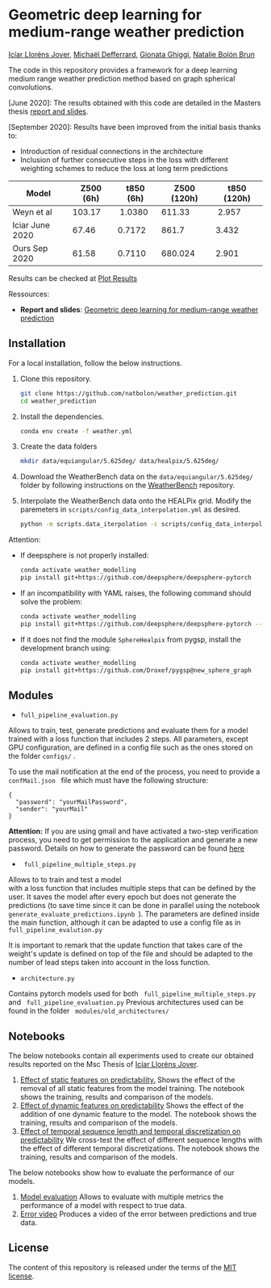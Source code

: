 # Geometric deep learning for medium-range weather prediction

[Icíar Lloréns Jover][illorens], [Michaël Defferrard][mdeff], [Gionata Ghiggi][gg], [Natalie Bolón Brun][nbolon]

[illorens]: https://www.linkedin.com/in/iciar-llorens-jover/
[mdeff]: http://deff.ch
[gg]: https://people.epfl.ch/gionata.ghiggi
[nbolon]: https://www.linkedin.com/in/nataliebolonbrun/

The code in this repository provides a framework for a deep learning medium range weather prediction method based on graph spherical convolutions. 

[June 2020]: The results obtained with this code are detailed in the Masters thesis [report and slides][info_link].

[September 2020]: Results have been improved from the initial basis thanks to:
  * Introduction of residual connections in the architecture 
  * Inclusion of further consecutive steps in the loss with different weighting schemes to reduce the loss at long term predictions
  
 Model | Z500 (6h) | t850 (6h) | Z500 (120h) | t850 (120h)
------------ | ------------- | ------------- | ------------- | -------------
Weyn et al | 103.17 | 1.0380 | 611.33 | 2.957
Iciar June 2020 | 67.46 | 0.7172 | 861.7 | 3.432
Ours Sep 2020 | 61.58 | 0.7110 | 680.024 | 2.901
  
  Results can be checked at [Plot Results][plots]

[plots]: https://nbviewer.jupyter.org/github/natbolon/weather_prediction/blob/master/notebooks/plot_results.ipynb


Ressources:
* **Report and slides**: [Geometric deep learning for medium-range weather prediction][info_link]

[info_link]: https://infoscience.epfl.ch/record/278138/



## Installation

For a local installation, follow the below instructions.

1. Clone this repository.
   ```sh
   git clone https://github.com/natbolon/weather_prediction.git
   cd weather_prediction
   ```

2. Install the dependencies.
   ```sh
   conda env create -f weather.yml
   ```
   
   
3. Create the data folders
    ```sh
   mkdir data/equiangular/5.625deg/ data/healpix/5.625deg/
   ```
   
4. Download the WeatherBench data on the ```data/equiangular/5.625deg/``` folder by following instructions on the [WeatherBench][weatherbench_repo] repository.

5. Interpolate the WeatherBench data onto the HEALPix grid. Modify the paremeters in ```scripts/config_data_interpolation.yml``` as desired.
    ```sh 
    python -m scripts.data_iterpolation -c scripts/config_data_interpolation.yml
    ```
    
Attention:

- If deepsphere is not properly installed:
   ```sh
   conda activate weather_modelling
   pip install git+https://github.com/deepsphere/deepsphere-pytorch 
   ```
   
- If an incompatibility with YAML raises, the following command should solve the problem: 
   ```sh
   conda activate weather_modelling
   pip install git+https://github.com/deepsphere/deepsphere-pytorch --ignore-installed PyYAML
   ```

- If it does not find the module ```SphereHealpix``` from pygsp, install the development branch using: 
   ```sh
   conda activate weather_modelling
   pip install git+https://github.com/Droxef/pygsp@new_sphere_graph
   ```

[weatherbench_repo]: https://github.com/pangeo-data/WeatherBench

## Modules

* ```full_pipeline_evaluation.py``` 

Allows to train, test, generate predictions and evaluate them for a model trained 
with a loss function that includes 2 steps. All parameters, except GPU configuration, are defined in a config
file such as the ones stored on the folder ```configs/``` .

To use the mail notification at the end of the process, you need to provide a ```confMail.json ``` file which 
must have the following structure:

```
{
  "password": "yourMailPassword",
  "sender": "yourMail"
}
```
**Attention:** If you are using gmail and have activated a two-step verification process, you need to get permission
to the application and generate a new password. Details on how to generate the password can be found 
[here](https://towardsdatascience.com/automate-sending-emails-with-gmail-in-python-449cc0c3c317)


* ``` full_pipeline_multiple_steps.py``` 

Allows to to train and test a model  
with a loss function that includes multiple steps that can be defined by the user. It saves the model after every epoch
but does not generate the predictions (to save time since it can be done in parallel using the notebook 
```generate_evaluate_predictions.ipynb ```). The parameters are defined inside the main function, although it can be 
adapted to use a config file as in ```full_pipeline_evalution.py```

It is important to remark that the update function that takes care of the weight's update is defined on top
of the file and should be adapted to the number of lead steps taken into account in the loss function.

* ```architecture.py```

Contains pytorch models used for both ``` full_pipeline_multiple_steps.py``` and ``` full_pipeline_evaluation.py``` 
Previous architectures used can be found in the folder ``` modules/old_architectures/```

## Notebooks

The below notebooks contain all experiments used to create our obtained results reported on the Msc Thesis of [Icíar Lloréns Jover][illorens]. 

1. [Effect of static features on predictability.][static_features]
   Shows the effect of the removal of all static features from the model training. The notebook shows the training, results and comparison of the models. 
1. [Effect of dynamic features on predictability][dynamic_features]
   Shows the effect of the addition of one dynamic feature to the model. The notebook shows the training, results and comparison of the models. 
1. [Effect of temporal sequence length and temporal discretization on predictability][temporal]
   We cross-test the effect of different sequence lengths with the effect of different temporal discretizations. The notebook shows the training, results and comparison of the models. 
   
   
The below notebooks show how to evaluate the performance of our models.

1. [Model evaluation][evaluation]
    Allows to evaluate with multiple metrics the performance of a model with respect to true data.
1. [Error video][error_vid]
    Produces a video of the error between predictions and true data.
   
   
[static_features]: https://nbviewer.jupyter.org/github/illorens/weather_prediction/blob/master/notebooks/test_static_features.ipynb

[dynamic_features]: https://nbviewer.jupyter.org/github/illorens/weather_prediction/blob/master/notebooks/test_dynamic_features.ipynb

[temporal]: https://nbviewer.jupyter.org/github/illorens/weather_prediction/blob/master/notebooks/test_temporal_dimension.ipynb

[evaluation]: https://nbviewer.jupyter.org/github/illorens/weather_prediction/blob/master/notebooks/evaluate_model.ipynb

[error_vid]: https://nbviewer.jupyter.org/github/illorens/weather_prediction/blob/master/notebooks/error_video.ipynb


## License

The content of this repository is released under the terms of the [MIT license](LICENSE.txt).

